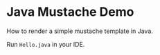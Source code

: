 Java Mustache Demo
==================

How to render a simple mustache template in Java.

Run `Hello.java` in your IDE.